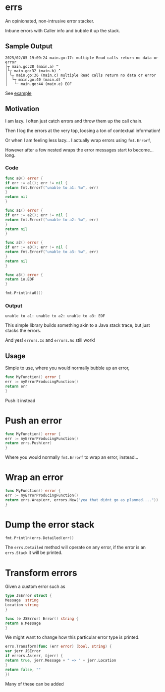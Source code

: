 # errs

An opinionated, non-intrusive error stacker.

Inbune errors with Caller info and bubble it up the stack.

## Sample Output

```
2025/02/05 19:09:24 main.go:17: multiple Read calls return no data or error
│┬ main.go:28 (main.a) ^
│└┬ main.go:32 (main.b) ^
│ └┬ main.go:36 (main.c) multiple Read calls return no data or error
│  └┬ main.go:40 (main.d) ^
│   └─ main.go:44 (main.e) EOF
```

See [example](example/usage.go)

## Motivation

I am lazy. I often just catch errors and throw them up the call chain.

Then I log the errors at the very top, loosing a ton of contextual information!

Or when I am feeling less lazy... I actually wrap errors using `fmt.Errorf`,

However after a few nested wraps the error messages start to become... long.

### Code

```go
func a0() error {
if err := a1(); err != nil {
return fmt.Errorf("unable to a1: %w", err)
}
return nil
}

func a1() error {
if err := a2(); err != nil {
return fmt.Errorf("unable to a2: %w", err)
}
return nil
}

func a2() error {
if err := a3(); err != nil {
return fmt.Errorf("unable to a3: %w", err)
}
return nil
}

func a3() error {
return io.EOF
}

fmt.Println(a0())
```

### Output

```
unable to a1: unable to a2: unable to a3: EOF
```

This simple library builds something akin to a Java stack trace, but just stacks the errors.

And yes! `errors.Is` and `errors.As` still work!

## Usage

Simple to use, where you would normally bubble up an error,

```go
func MyFunction() error {
err := myErrorProducingFunction()
return err
}
```

Push it instead

# Push an error

```go
func MyFunction() error {
err := myErrorProducingFunction()
return errs.Push(err)
}
```

Where you would normally `fmt.Errorf` to wrap an error, instead...

# Wrap an error

```go
func MyFunction() error {
err := myErrorProducingFunction()
return errs.Wrap(err, errors.New("yea that didnt go as planned...."))
}
```

# Dump the error stack

```go
fmt.Println(errs.Detailed(err))
```

The `errs.Detailed` method will operate on any error, if the error is an `errs.Stack` it will be printed.

# Transform errors

Given a custom error such as

```go
type JSError struct {
Message  string
Location string
}

func (e JSError) Error() string {
return e.Message
}
```

We might want to change how this particular error type is printed.

```go
errs.Transform(func (err error) (bool, string) {
var jerr JSError
if errors.As(err, &jerr) {
return true, jerr.Message + " => " + jerr.Location
}
return false, ""
})
```

Many of these can be added